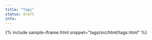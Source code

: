 ```yaml
---
title: "Tags"
status: draft
info:
---
```


{% include sample-iframe.html snippet="tags/src/html/tags.html" %}